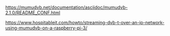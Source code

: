 https://mumudvb.net/documentation/asciidoc/mumudvb-2.1.0/README_CONF.html

https://www.hospitableit.com/howto/streaming-dvb-t-over-an-ip-network-using-mumudvb-on-a-raspberry-pi-3/